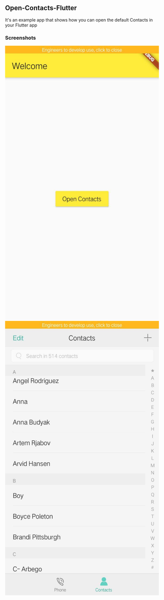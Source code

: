 ## Open-Contacts-Flutter

It's an example app that shows how you can open the default Contacts in your Flutter app

### Screenshots
![Home](/images/Home.jpg)
![Contacts](/images/Contacts.jpg)

